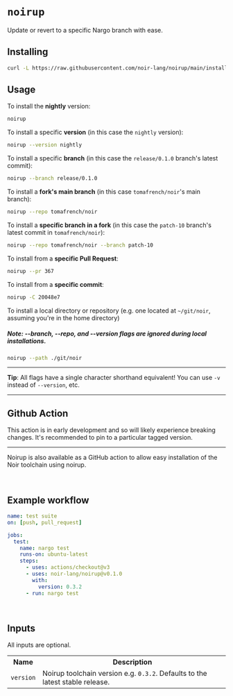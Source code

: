 # `noirup`

Update or revert to a specific Nargo branch with ease.

## Installing

```sh
curl -L https://raw.githubusercontent.com/noir-lang/noirup/main/install | bash
```

## Usage

To install the **nightly** version:

```sh
noirup
```

To install a specific **version** (in this case the `nightly` version):

```sh
noirup --version nightly
```

To install a specific **branch** (in this case the `release/0.1.0` branch's latest commit):

```sh
noirup --branch release/0.1.0
```

To install a **fork's main branch** (in this case `tomafrench/noir`'s main branch):

```sh
noirup --repo tomafrench/noir
```

To install a **specific branch in a fork** (in this case the `patch-10` branch's latest commit in `tomafrench/noir`):

```sh
noirup --repo tomafrench/noir --branch patch-10
```

To install from a **specific Pull Request**:

```sh
noirup --pr 367
```

To install from a **specific commit**:

```sh
noirup -C 20048e7
```

To install a local directory or repository (e.g. one located at `~/git/noir`, assuming you're in the home directory)

##### Note: --branch, --repo, and --version flags are ignored during local installations.

```sh
noirup --path ./git/noir
```

---

**Tip**: All flags have a single character shorthand equivalent! You can use `-v` instead of `--version`, etc.

---

## Github Action

This action is in early development and so will likely experience breaking changes. It's recommended to pin to a particular tagged version.

---

Noirup is also available as a GitHub action to allow easy installation of the Noir toolchain using noirup.

<br>

## Example workflow

```yaml
name: test suite
on: [push, pull_request]

jobs:
  test:
    name: nargo test
    runs-on: ubuntu-latest
    steps:
      - uses: actions/checkout@v3
      - uses: noir-lang/noirup@v0.1.0
        with:
          version: 0.3.2
      - run: nargo test
```

<br>

## Inputs

All inputs are optional.

<table>
<tr>
  <th>Name</th>
  <th>Description</th>
</tr>
<tr>
  <td><code>version</code></td>
  <td>
    Noirup toolchain version e.g. <code>0.3.2</code>. Defaults to the latest stable release.
  </td>
</tr>
</table>

<br>
